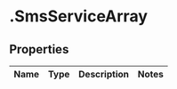 # .SmsServiceArray

## Properties
Name | Type | Description | Notes
------------ | ------------- | ------------- | -------------


